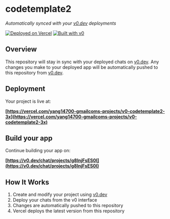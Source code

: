 # codetemplate2

*Automatically synced with your [v0.dev](https://v0.dev) deployments*

[![Deployed on Vercel](https://img.shields.io/badge/Deployed%20on-Vercel-black?style=for-the-badge&logo=vercel)](https://vercel.com/yang14700-gmailcoms-projects/v0-codetemplate2-3x)
[![Built with v0](https://img.shields.io/badge/Built%20with-v0.dev-black?style=for-the-badge)](https://v0.dev/chat/projects/g8InjFsES0I)

## Overview

This repository will stay in sync with your deployed chats on [v0.dev](https://v0.dev).
Any changes you make to your deployed app will be automatically pushed to this repository from [v0.dev](https://v0.dev).

## Deployment

Your project is live at:

**[https://vercel.com/yang14700-gmailcoms-projects/v0-codetemplate2-3x](https://vercel.com/yang14700-gmailcoms-projects/v0-codetemplate2-3x)**

## Build your app

Continue building your app on:

**[https://v0.dev/chat/projects/g8InjFsES0I](https://v0.dev/chat/projects/g8InjFsES0I)**

## How It Works

1. Create and modify your project using [v0.dev](https://v0.dev)
2. Deploy your chats from the v0 interface
3. Changes are automatically pushed to this repository
4. Vercel deploys the latest version from this repository
